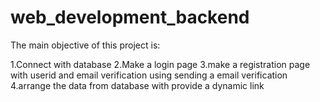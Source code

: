 # web_development_backend
The main objective of this project is:

1.Connect with database
2.Make a login page
3.make a registration page with userid and email  verification using sending a email verification
4.arrange the data from database with provide a dynamic link
